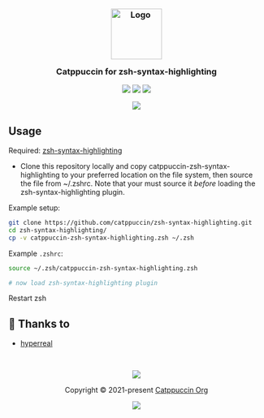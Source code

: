 <h3 align="center">
	<img src="https://raw.githubusercontent.com/catppuccin/catppuccin/dev/assets/logos/exports/1544x1544_circle.png" width="100" alt="Logo"/><br/>
	<img src="https://raw.githubusercontent.com/catppuccin/catppuccin/dev/assets/misc/transparent.png" height="30" width="0px"/>
	Catppuccin for zsh-syntax-highlighting
	<img src="https://raw.githubusercontent.com/catppuccin/catppuccin/dev/assets/misc/transparent.png" height="30" width="0px"/>
</h3>

<p align="center">
    <a href="https://github.com/catppuccin/zsh-syntax-highlighting/stargazers"><img src="https://img.shields.io/github/stars/catppuccin/zsh-syntax-highlighting?colorA=1e1e28&colorB=c9cbff&style=for-the-badge&logo=starship"></a>
    <a href="https://github.com/catppuccin/zsh-syntax-highlighting/issues"><img src="https://img.shields.io/github/issues/catppuccin/zsh-syntax-highlighting?colorA=1e1e28&colorB=f7be95&style=for-the-badge"></a>
    <a href="https://github.com/catppuccin/zsh-syntax-highlighting/contributors"><img src="https://img.shields.io/github/contributors/catppuccin/highlighting?colorA=1e1e28&colorB=b1e1a6&style=for-the-badge"></a>
</p>

<p align="center">
  <img src="https://raw.githubusercontent.com/catppuccin/zsh-syntax-highlighting/main/assets/demo.png"/>
</p>

## Usage

Required: [zsh-syntax-highlighting](https://github.com/zsh-users/zsh-syntax-highlighting)

* Clone this repository locally and copy catppuccin-zsh-syntax-highlighting to your preferred location on the file system, then source the file from ~/.zshrc. Note that your must source it _before_ loading the zsh-syntax-highlighting plugin.

Example setup:
```bash
git clone https://github.com/catppuccin/zsh-syntax-highlighting.git
cd zsh-syntax-highlighting/
cp -v catppuccin-zsh-syntax-highlighting.zsh ~/.zsh
```

Example `.zshrc`:
```bash
source ~/.zsh/catppuccin-zsh-syntax-highlighting.zsh

# now load zsh-syntax-highlighting plugin
```

Restart zsh
## 💝 Thanks to

- [hyperreal](https://github.com/hyperreal64)

&nbsp;

<p align="center"><img src="https://raw.githubusercontent.com/catppuccin/catppuccin/dev/assets/footers/gray0_ctp_on_line.svg?sanitize=true" /></p>
<p align="center">Copyright &copy; 2021-present <a href="https://github.com/catppuccin" target="_blank">Catppuccin Org</a>
<p align="center"><a href="https://github.com/catppuccin/catppuccin/blob/main/LICENSE"><img src="https://img.shields.io/static/v1.svg?style=for-the-badge&label=License&message=MIT&logoColor=d9e0ee&colorA=302d41&colorB=c9cbff"/></a></p>
